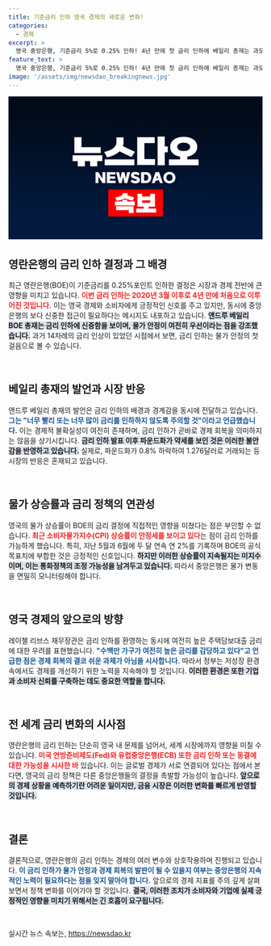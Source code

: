 ```yaml
---
title: 기준금리 인하 영국 경제의 새로운 변화!
categories:
  - 경제
excerpt: >
  영국 중앙은행, 기준금리 5%로 0.25% 인하! 4년 만에 첫 금리 인하에 베일리 총재는 과도한 인하는 경계라며 신중한 입장을 전했습니다. 경제 회복의 불씨를 노리는 가운데 이 변화의 의미는? 클릭해 확인하세요!
feature_text: >
  영국 중앙은행, 기준금리 5%로 0.25% 인하! 4년 만에 첫 금리 인하에 베일리 총재는 과도한 인하는 경계라며 신중한 입장을 전했습니다. 경제 회복의 불씨를 노리는 가운데 이 변화의 의미는? 클릭해 확인하세요!
image: '/assets/img/newsdao_breakingnews.jpg'
---
```


<p><img src="/assets/img/newsdao_breakingnews.jpg" alt="ranknews 속보" /></p>

<h2 data-ke-size="size26">영란은행의 금리 인하 결정과 그 배경</h2>

<p data-ke-size="size16">최근 영란은행(BOE)이 기준금리를 0.25%포인트 인하한 결정은 시장과 경제 전반에 큰 영향을 미치고 있습니다. <b><span style="color: #ee2323;">이번 금리 인하는 2020년 3월 이후로 4년 만에 처음으로 이루어진 것입니다.</span></b> 이는 영국 경제와 소비자에게 긍정적인 신호를 주고 있지만, 동시에 중앙은행의 보다 신중한 접근이 필요하다는 메시지도 내포하고 있습니다. <b><span style="background-color: #21538527;">앤드루 베일리 BOE 총재는 금리 인하에 신중함을 보이며, 물가 안정이 여전히 우선이라는 점을 강조했습니다.</span></b> 과거 14차례의 금리 인상이 있었던 시점에서 보면, 금리 인하는 물가 안정의 첫걸음으로 볼 수 있습니다.</p>

<p data-ke-size="size16">&nbsp;</p>

<h2 data-ke-size="size26">베일리 총재의 발언과 시장 반응</h2>

<p data-ke-size="size16">앤드루 베일리 총재의 발언은 금리 인하의 배경과 경계감을 동시에 전달하고 있습니다. <b><span style="color: #1a5490;">그는 "너무 빨리 또는 너무 많이 금리를 인하하지 않도록 주의할 것"이라고 언급했습니다.</span></b> 이는 경제적 불확실성이 여전히 존재하며, 금리 인하가 곧바로 경제 회복을 의미하지는 않음을 상기시킵니다. <b><span style="background-color: #21538527;">금리 인하 발표 이후 파운드화가 약세를 보인 것은 이러한 불안감을 반영하고 있습니다.</span></b> 실제로, 파운드화가 0.8% 하락하여 1.276달러로 거래되는 등 시장의 반응은 혼재되고 있습니다.</p>

<p data-ke-size="size16">&nbsp;</p>

<h2 data-ke-size="size26">물가 상승률과 금리 정책의 연관성</h2>

<p data-ke-size="size16">영국의 물가 상승률이 BOE의 금리 결정에 직접적인 영향을 미쳤다는 점은 부인할 수 없습니다. <b><span style="color: #ee2323;">최근 소비자물가지수(CPI) 상승률이 안정세를 보이고 있다</span></b>는 점이 금리 인하를 가능하게 했습니다. 특히, 지난 5월과 6월에 두 달 연속 연 2%를 기록하며 BOE의 공식 목표치에 부합한 것은 긍정적인 신호입니다. <b><span style="background-color: #21538527;">하지만 이러한 상승률이 지속될지는 미지수이며, 이는 통화정책의 조정 가능성을 남겨두고 있습니다.</span></b> 따라서 중앙은행은 물가 변동을 면밀히 모니터링해야 합니다.</p>

<p data-ke-size="size16">&nbsp;</p>

<h2 data-ke-size="size26">영국 경제의 앞으로의 방향</h2>

<p data-ke-size="size16">레이첼 리브스 재무장관은 금리 인하를 환영하는 동시에 여전히 높은 주택담보대출 금리에 대한 우려를 표현했습니다. <b><span style="color: #1a5490;">"수백만 가구가 여전히 높은 금리를 감당하고 있다"고 언급한 점은 경제 회복의 결코 쉬운 과제가 아님을 시사합니다.</span></b> 따라서 정부는 저성장 환경 속에서도 경제를 개선하기 위한 노력을 지속해야 할 것입니다. <b><span style="background-color: #21538527;">이러한 환경은 또한 기업과 소비자 신뢰를 구축하는 데도 중요한 역할을 합니다.</span></b> </p>

<p data-ke-size="size16">&nbsp;</p>

<h2 data-ke-size="size26">전 세계 금리 변화의 시사점</h2>

<p data-ke-size="size16">영란은행의 금리 인하는 단순히 영국 내 문제를 넘어서, 세계 시장에까지 영향을 미칠 수 있습니다. <b><span style="color: #ee2323;">미국 연방준비제도(Fed)와 유럽중앙은행(ECB) 또한 금리 인하 또는 동결에 대한 가능성을 시사한 바</span></b> 있습니다. 이는 글로벌 경제가 서로 연결되어 있다는 점에서 본다면, 영국의 금리 정책은 다른 중앙은행들의 결정을 촉발할 가능성이 높습니다. <b><span style="background-color: #21538527;">앞으로의 경제 상황을 예측하기란 어려운 일이지만, 금융 시장은 이러한 변화를 빠르게 반영할 것입니다.</span></b></p>

<p data-ke-size="size16">&nbsp;</p>

<h2 data-ke-size="size26">결론</h2>

<p data-ke-size="size16">결론적으로, 영란은행의 금리 인하는 경제의 여러 변수와 상호작용하며 진행되고 있습니다. <b><span style="color: #1a5490;">이 금리 인하가 물가 안정과 경제 회복의 발판이 될 수 있을지 여부는 중앙은행의 지속적인 노력이 필요하다는 점을 잊지 말아야 합니다.</span></b> 앞으로의 경제 지표를 주의 깊게 살펴보면서 정책 변화를 이어가야 할 것입니다. <b><span style="background-color: #21538527;">결국, 이러한 조치가 소비자와 기업에 실제 긍정적인 영향을 미치기 위해서는 긴 호흡이 요구됩니다.</span></b> </p>

<p data-ke-size="size16">&nbsp;</p>
실시간 뉴스 속보는, <a href="https://newsdao.kr" rel="dofollow">https://newsdao.kr</a>


